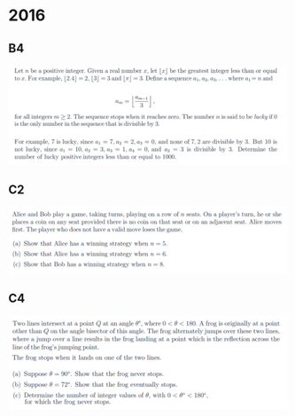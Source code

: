 # 2016

## B4

![](<../.gitbook/assets/屏幕快照 2020-09-27 22.03.29.png>)

## C2

![](<../.gitbook/assets/屏幕快照 2020-09-27 22.07.09.png>)

## C4

![](<../.gitbook/assets/屏幕快照 2020-09-27 22.16.32.png>)

